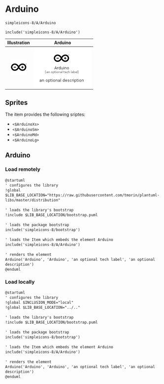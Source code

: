# Arduino


```text
simpleicons-8/A/Arduino
```

```text
include('simpleicons-8/A/Arduino')
```



| Illustration | Arduino |
| :---: | :---: |
| ![illustration for Illustration](../../simpleicons-8/A/Arduino.png) | ![illustration for Arduino](../../simpleicons-8/A/Arduino.Local.png) |



## Sprites
The item provides the following sriptes:

- `<$ArduinoXs>`
- `<$ArduinoSm>`
- `<$ArduinoMd>`
- `<$ArduinoLg>`





## Arduino

### Load remotely
```plantuml
@startuml
' configures the library
!global $LIB_BASE_LOCATION="https://raw.githubusercontent.com/tmorin/plantuml-libs/master/distribution"

' loads the library's bootstrap
!include $LIB_BASE_LOCATION/bootstrap.puml

' loads the package bootstrap
include('simpleicons-8/bootstrap')

' loads the Item which embeds the element Arduino
include('simpleicons-8/A/Arduino')

' renders the element
Arduino('Arduino', 'Arduino', 'an optional tech label', 'an optional description')
@enduml
```

### Load locally
```plantuml
@startuml
' configures the library
!global $INCLUSION_MODE="local"
!global $LIB_BASE_LOCATION="../.."

' loads the library's bootstrap
!include $LIB_BASE_LOCATION/bootstrap.puml

' loads the package bootstrap
include('simpleicons-8/bootstrap')

' loads the Item which embeds the element Arduino
include('simpleicons-8/A/Arduino')

' renders the element
Arduino('Arduino', 'Arduino', 'an optional tech label', 'an optional description')
@enduml
```

